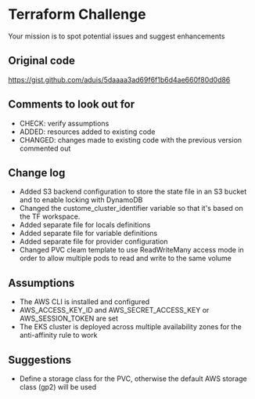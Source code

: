 # Terraform Challenge
Your mission is to spot potential issues and suggest enhancements

## Original code
https://gist.github.com/aduis/5daaaa3ad69f6f1b6d4ae660f80d0d86

## Comments to look out for
- CHECK: verify assumptions
- ADDED: resources added to existing code
- CHANGED: changes made to existing code with the previous version commented out

## Change log
- Added S3 backend configuration to store the state file in an S3 bucket and to enable locking with DynamoDB
- Changed the custome_cluster_identifier variable so that it's based on the TF workspace.
- Added separate file for locals definitions
- Added separate file for variable definitions
- Added separate file for provider configuration
- Changed PVC cleam template to use ReadWriteMany access mode in order to allow multiple pods to read and write to the same volume

## Assumptions
- The AWS CLI is installed and configured
- AWS_ACCESS_KEY_ID and AWS_SECRET_ACCESS_KEY or AWS_SESSION_TOKEN are set
- The EKS cluster is deployed across multiple availability zones for the anti-affinity rule to work

## Suggestions
- Define a storage class for the PVC, otherwise the default AWS storage class (gp2) will be used
